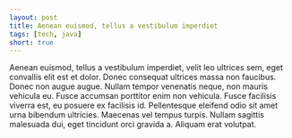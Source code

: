 ```yaml
---
layout: post
title: Aenean euismod, tellus a vestibulum imperdiet
tags: [tech, java]
short: true
---
```


Aenean euismod, tellus a vestibulum imperdiet, velit leo ultrices sem, 
eget convallis elit est et dolor. Donec consequat ultrices massa non 
faucibus. Donec non augue augue. Nullam tempor venenatis neque, non 
mauris vehicula eu. Fusce accumsan porttitor enim non vehicula. Fusce 
facilisis viverra est, eu posuere ex facilisis id. Pellentesque 
eleifend odio sit amet urna bibendum ultricies. Maecenas vel tempus 
turpis. Nullam sagittis malesuada dui, eget tincidunt orci gravida a. 
Aliquam erat volutpat.

